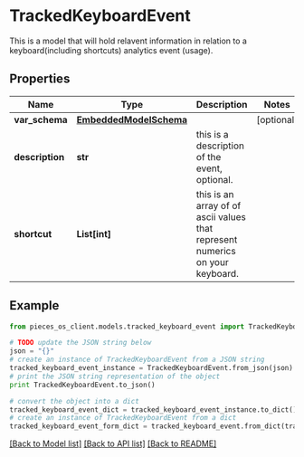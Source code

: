 # TrackedKeyboardEvent

This is a model that will hold relavent information in relation to a keyboard(including shortcuts) analytics event (usage).

## Properties

Name | Type | Description | Notes
------------ | ------------- | ------------- | -------------
**var_schema** | [**EmbeddedModelSchema**](EmbeddedModelSchema) |  | [optional] 
**description** | **str** | this is a description of the event, optional. | 
**shortcut** | **List[int]** | this is an array of of ascii values that represent numerics on your keyboard. | 

## Example

```python
from pieces_os_client.models.tracked_keyboard_event import TrackedKeyboardEvent

# TODO update the JSON string below
json = "{}"
# create an instance of TrackedKeyboardEvent from a JSON string
tracked_keyboard_event_instance = TrackedKeyboardEvent.from_json(json)
# print the JSON string representation of the object
print TrackedKeyboardEvent.to_json()

# convert the object into a dict
tracked_keyboard_event_dict = tracked_keyboard_event_instance.to_dict()
# create an instance of TrackedKeyboardEvent from a dict
tracked_keyboard_event_form_dict = tracked_keyboard_event.from_dict(tracked_keyboard_event_dict)
```
[[Back to Model list]](../README#documentation-for-models) [[Back to API list]](../README#documentation-for-api-endpoints) [[Back to README]](../README)


